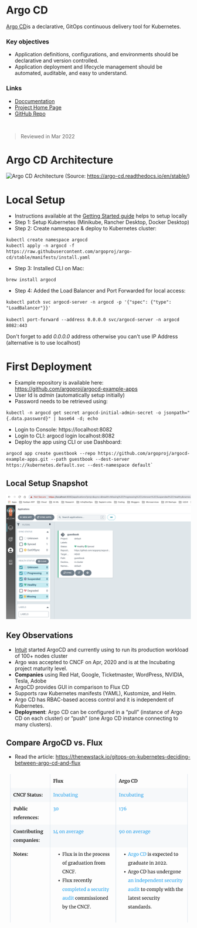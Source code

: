 # Argo CD

[Argo CD](https://github.com/argoproj/argo-cd)is a declarative, GitOps continuous delivery tool for Kubernetes. 
### Key objectives 
- Application definitions, configurations, and environments should be declarative and version controlled. 
- Application deployment and lifecycle management should be automated, auditable, and easy to understand.

### Links
- [Doccumentation](https://argo-cd.readthedocs.io/)
- [Project Home Page](https://argoproj.github.io/)
- [GitHub Repo](https://github.com/argoproj/argo-cd)

</br>

> Reviewed in Mar 2022

# Argo CD Architecture

![Argo CD Architecture](https://argo-cd.readthedocs.io/en/stable/assets/argocd_architecture.png)
(Source: https://argo-cd.readthedocs.io/en/stable/)


# Local Setup
- Instructions available at the [Getting Started guide](https://argo-cd.readthedocs.io/en/stable/) helps to setup locally
- Step 1: Setup Kubernetes (Minikube, Rancher Desktop, Docker Desktop)
- Step 2: Create namespace & deploy to Kubernetes cluster:
```
kubectl create namespace argocd
kubectl apply -n argocd -f https://raw.githubusercontent.com/argoproj/argo-cd/stable/manifests/install.yaml
```
- Step 3: Installed CLI on Mac:
```
brew install argocd
```
- Step 4: Added the Load Balancer and Port Forwarded for local access:
```
kubectl patch svc argocd-server -n argocd -p '{"spec": {"type": "LoadBalancer"}}'

kubectl port-forward --address 0.0.0.0 svc/argocd-server -n argocd 8082:443
```
Don't forget to add *0.0.0.0* address otherwise you can't use IP Address (alternative is to use localhost)

# First Deployment
- Example repository is available here: https://github.com/argoproj/argocd-example-apps
- User Id is *admin* (automatically setup initially)
- Password needs to be retrieved using:
```
kubectl -n argocd get secret argocd-initial-admin-secret -o jsonpath="{.data.password}" | base64 -d; echo
```

- Login to Console: https://localhost:8082 
- Login to CLI: argocd login localhost:8082
- Deploy the app using CLI or use Dashboard:
```
argocd app create guestbook --repo https://github.com/argoproj/argocd-example-apps.git --path guestbook --dest-server https://kubernetes.default.svc --dest-namespace default`
```

## Local Setup Snapshot

![Local Dashboard](images/argocd-local.png)

## Key Observations
- [Intuit](https://blog.argoproj.io/introducing-argo-cd-declarative-continuous-delivery-for-kubernetes-da2a73a780cd) started ArgoCD and currently using to run its production workload of 100+ nodes cluster
- Argo was accepted to CNCF on Apr, 2020 and is at the Incubating project maturity level.
- **Companies** using Red Hat, Google, Ticketmaster, WordPress, NVIDIA, Tesla, Adobe
- ArgoCD provides GUI in comparison to Flux CD
- Supports raw Kubernetes manifests (YAML), Kustomize, and Helm.
- Argo CD has RBAC-based access control and it is independent of Kubernetes.
- **Deployment**: Argo CD can be configured in a “pull” (instance of Argo CD on each cluster) or “push” (one Argo CD instance connecting to many clusters).

## Compare ArgoCD vs. Flux
- Read the article: https://thenewstack.io/gitops-on-kubernetes-deciding-between-argo-cd-and-flux

![ArgoCD vs. Flux](images/ArgoCD-flux.png)